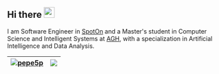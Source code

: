 
## Hi there <img src="https://media.giphy.com/media/hvRJCLFzcasrR4ia7z/giphy.gif" width="25px" height="25px">

I am Software Engineer in [SpotOn](https://github.com/SpotOnInc) and a Master's student in Computer Science and Intelligent Systems at [AGH](https://www.agh.edu.pl/), with a specialization in Artificial Intelligence and Data Analysis.

| <a href="https://github.com/anuraghazra/github-readme-stats"><img align="center" src="https://github-readme-stats.vercel.app/api?username=pepe5p&show_icons=true&theme=gotham&hide_title=true" alt="pepe5p" /></a> | <a href="https://github.com/anuraghazra/github-readme-stats"><img align="center" src="https://github-readme-stats.vercel.app/api/top-langs/?username=pepe5p&theme=gotham&layout=compact" /></a> |
| ------------- | ------------- |
